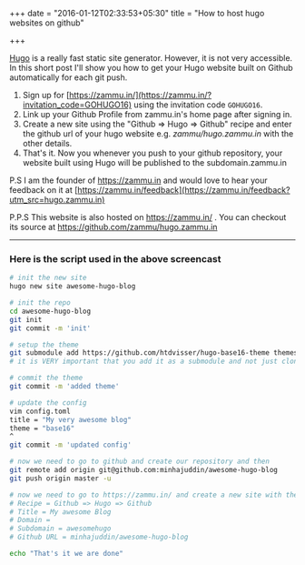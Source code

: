 +++
date = "2016-01-12T02:33:53+05:30"
title = "How to host hugo websites on github"

+++

<link rel="stylesheet" type="text/css" href="/overrides.css" />
<link rel="stylesheet" type="text/css" href="/asciinema-player.css" />
<script src="/asciinema-player.js"></script>

[Hugo](https://gohugo.io/) is a really fast static site generator. However, it is not
very accessible. In this short post I'll show you how to get your Hugo website
built on Github automatically for each git push.

 1. Sign up for [https://zammu.in/](https://zammu.in/?invitation_code=GOHUGO16) using the invitation code `GOHUGO16`.
 2. Link up your Github Profile from zammu.in's home page after signing in.
 3. Create a new site using the "Github => Hugo => Github" recipe and enter the
     github url of your hugo website e.g. *zammu/hugo.zammu.in* with the other
     details.
 4. That's it. Now you whenever you push to your github repository, your website
    built using Hugo will be published to the subdomain.zammu.in

P.S I am the founder of https://zammu.in and would love to hear your feedback on
it at [https://zammu.in/feedback](https://zammu.in/feedback?utm_src=hugo.zammu.in)

P.P.S This website is also hosted on https://zammu.in/ . You can checkout its
source at https://github.com/zammu/hugo.zammu.in

<div id="player-container"></div>
<script src='/load-player.js'></script>

- - -

### Here is the script used in the above screencast

~~~bash
# init the new site
hugo new site awesome-hugo-blog

# init the repo
cd awesome-hugo-blog
git init
git commit -m 'init'

# setup the theme
git submodule add https://github.com/htdvisser/hugo-base16-theme themes/base16
# it is VERY important that you add it as a submodule and not just clone it

# commit the theme
git commit -m 'added theme'

# update the config
vim config.toml
title = "My very awesome blog"
theme = "base16"
^
git commit -m 'updated config'

# now we need to go to github and create our repository and then
git remote add origin git@github.com:minhajuddin/awesome-hugo-blog
git push origin master -u

# now we need to go to https://zammu.in/ and create a new site with the following  info
# Recipe = Github => Hugo => Github
# Title = My awesome Blog
# Domain =
# Subdomain = awesomehugo
# Github URL = minhajuddin/awesome-hugo-blog

echo "That's it we are done"
~~~
